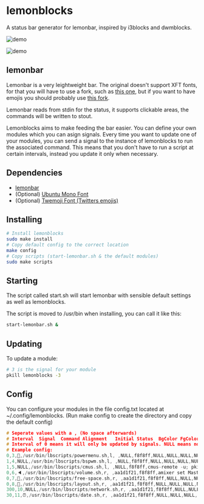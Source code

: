 # lemonblocks
A status bar generator for lemonbar, inspired by i3blocks and dwmblocks.

![demo](https://i.imgur.com/NkMaIH8.png)

![demo](https://i.imgur.com/5tAUizO.png)

## lemonbar
Lemonbar is a very leightweight bar. The original doesn't support XFT fonts, for that you will have to use a fork, such as [this one](https://aur.archlinux.org/packages/lemonbar-xft-git/), but if you want to have emojis you should probably use [this fork](https://github.com/freundTech/bar).

Lemonbar reads from stdin for the status, it supports clickable areas, the commands will be written to stout.

Lemonblocks aims to make feeding the bar easier. You can define your own modules which you can asign signals. Every time you want to update one of your modules, you can send a signal to the instance of lemonblocks to run the associated command. This means that you don't have to run a script at certain intervals, instead you update it only when necessary.

## Dependencies

*   [lemonbar](https://github.com/freundTech/bar)
*   (Optional) [Ubuntu Mono Font](https://aur.archlinux.org/packages/nerd-fonts-ubuntu-mono/)
*   (Optional) [Twemoji Font (Twitters emojis)](https://aur.archlinux.org/packages/ttf-twemoji/)

## Installing
```bash
# Install lemonblocks
sudo make install
# Copy default config to the correct location
make config
# Copy scripts (start-lemonbar.sh & the default modules)
sudo make scripts
```
## Starting

The script called start.sh will start lemonbar with sensible default settings as well as lemonblocks.

The script is moved to /usr/bin when installing, you can call it like this:
```bash
start-lemonbar.sh &
```

## Updating

To update a module:
```bash
# 3 is the signal for your module
pkill lemonblocks -3
```

## Config
You can configure your modules in the file config.txt located at ~/.config/lemonblocks. (Run make config to create the directory and copy the default config)
```c
# Seperate values with a , (No space afterwards)
# Interval  Signal  Command Alignment   Initial Status  BgColor FgColor LeftClick   MiddleClick RightClick  ScrollUp    ScrollDown
# Interval of 0 means it will only be updated by signals. NULL means nothing or default value for icons, colors and mouse events
# Example config:
0,3,🍍,/usr/bin/lbscripts/powermenu.sh,l, ,NULL,f8f8ff,NULL,NULL,NULL,NULL,NULL
1,4,NULL,/usr/bin/lbscripts/bspwm.sh,l, ,NULL,f8f8ff,NULL,NULL,NULL,NULL,NULL
1,5,NULL,/usr/bin/lbscripts/cmus.sh,l, ,NULL,f8f8ff,cmus-remote -u; pkill lemonblocks -5,NULL,NULL,cmus-remote -v +1%,cmus-remote -v -1%
0,6,🔈,/usr/bin/lbscripts/volume.sh,r, ,aa1d1f21,f8f8ff,amixer set Master toggle; pkill lemonblocks -6,NULL,NULL,amixer -q sset Master 1%+; pkill lemonblocks -6,amixer -q sset Master 1%-; pkill lemonblocks -6
0,7,📁,/usr/bin/lbscripts/free-space.sh,r, ,aa1d1f21,f8f8ff,NULL,NULL,NULL,NULL,NULL
0,8,🐒,/usr/bin/lbscripts/layout.sh,r, ,aa1d1f21,f8f8ff,NULL,NULL,NULL,NULL,NULL
300,10,NULL,/usr/bin/lbscripts/network.sh,r, ,aa1d1f21,f8f8ff,NULL,NULL,NULL,NULL,NULL
30,11,⏰,/usr/bin/lbscripts/date.sh,r, ,aa1d1f21,f8f8ff,NULL,NULL,NULL,NULL,NULL
```
